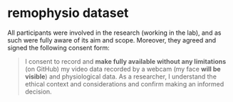 # remophysio dataset

All participants were involved in the research (working in the lab), and as such were fully aware of its aim and scope. Moreover, they agreed and signed the following consent form:

> I consent to record and **make fully available without any limitations** (on GitHub) my video data recorded by a webcam (my face **will be visible**) and physiological data. As a researcher, I understand the ethical context and considerations and confirm making an informed decision.